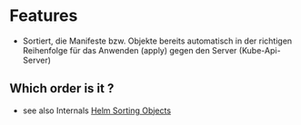 # Features 

  * Sortiert, die Manifeste bzw. Objekte bereits automatisch in der richtigen Reihenfolge für das Anwenden (apply) gegen den Server (Kube-Api-Server) 

## Which order is it ?

  * see also Internals [Helm Sorting Objects](helm/internals.md)

